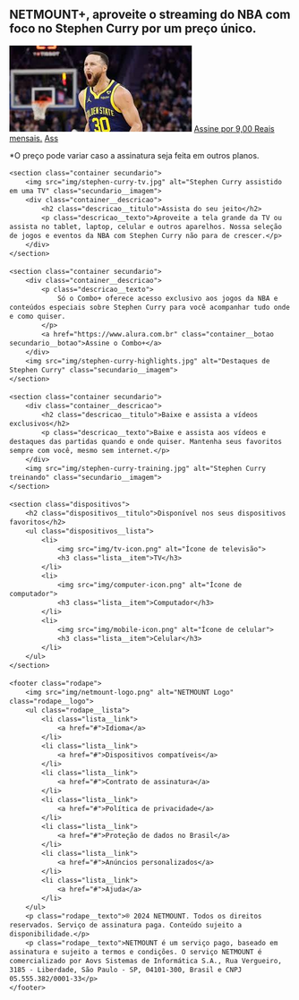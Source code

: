 <!DOCTYPE html>
<html>

<head>
    <title>NETMOUNT</title>
    <meta charset="UTF-8">
    <meta name="viewport" content="width=device-width, initial-scale=1">
    <link rel="stylesheet" href="styles.css">
    <link rel="preconnect" href="https://fonts.googleapis.com">
    <link rel="preconnect" href="https://fonts.gstatic.com" crossorigin>
    <link href="https://fonts.googleapis.com/css2?family=Inter:wght@400;700&display=swap" rel="stylesheet">
</head>

<body>
    <section class="principal container">
        <div class="container__caixa">
            <h1 class="container__titulo">NETMOUNT+, aproveite o streaming do NBA com foco no Stephen Curry por um preço único.</h1>
            <img src="images.jpg" alt="Stephen Curry em ação" class="container__imagem">
            <a href="https://www.alura.com.br" class="container__botao">Assine por 9,00 Reais mensais.</a>
            <a href="https://www.alura.com.br" class="container__botao botao_secundario">Ass</a>
            <p class="container__aviso">*O preço pode variar caso a assinatura seja feita em outros planos.</p>
        </div>
    </section>

    <section class="container secundario">
        <img src="img/stephen-curry-tv.jpg" alt="Stephen Curry assistido em uma TV" class="secundario__imagem">
        <div class="container__descricao">
            <h2 class="descricao__titulo">Assista do seu jeito</h2>
            <p class="descricao__texto">Aproveite a tela grande da TV ou assista no tablet, laptop, celular e outros aparelhos. Nossa seleção de jogos e eventos da NBA com Stephen Curry não para de crescer.</p>
        </div>
    </section>

    <section class="container secundario">
        <div class="container__descricao">
            <p class="descricao__texto">
                Só o Combo+ oferece acesso exclusivo aos jogos da NBA e conteúdos especiais sobre Stephen Curry para você acompanhar tudo onde e como quiser.
            </p>
            <a href="https://www.alura.com.br" class="container__botao secundario__botao">Assine o Combo+</a>
        </div>
        <img src="img/stephen-curry-highlights.jpg" alt="Destaques de Stephen Curry" class="secundario__imagem">
    </section>

    <section class="container secundario">
        <div class="container__descricao">
            <h2 class="descricao__titulo">Baixe e assista a vídeos exclusivos</h2>
            <p class="descricao__texto">Baixe e assista aos vídeos e destaques das partidas quando e onde quiser. Mantenha seus favoritos sempre com você, mesmo sem internet.</p>
        </div>
        <img src="img/stephen-curry-training.jpg" alt="Stephen Curry treinando" class="secundario__imagem">
    </section>

    <section class="dispositivos">
        <h2 class="dispositivos__titulo">Disponível nos seus dispositivos favoritos</h2>
        <ul class="dispositivos__lista">
            <li>
                <img src="img/tv-icon.png" alt="Ícone de televisão">
                <h3 class="lista__item">TV</h3>
            </li>
            <li>
                <img src="img/computer-icon.png" alt="Ícone de computador">
                <h3 class="lista__item">Computador</h3>
            </li>
            <li>
                <img src="img/mobile-icon.png" alt="Ícone de celular">
                <h3 class="lista__item">Celular</h3>
            </li>
        </ul>
    </section>

    <footer class="rodape">
        <img src="img/netmount-logo.png" alt="NETMOUNT Logo" class="rodape__logo">
        <ul class="rodape__lista">
            <li class="lista__link">
                <a href="#">Idioma</a>
            </li>
            <li class="lista__link">
                <a href="#">Dispositivos compatíveis</a>
            </li>
            <li class="lista__link">
                <a href="#">Contrato de assinatura</a>
            </li>
            <li class="lista__link">
                <a href="#">Política de privacidade</a>
            </li>
            <li class="lista__link">
                <a href="#">Proteção de dados no Brasil</a>
            </li>
            <li class="lista__link">
                <a href="#">Anúncios personalizados</a>
            </li>
            <li class="lista__link">
                <a href="#">Ajuda</a>
            </li>
        </ul>
        <p class="rodape__texto">® 2024 NETMOUNT. Todos os direitos reservados. Serviço de assinatura paga. Conteúdo sujeito a disponibilidade.</p>
        <p class="rodape__texto">NETMOUNT é um serviço pago, baseado em assinatura e sujeito a termos e condições. O serviço NETMOUNT é comercializado por Aovs Sistemas de Informática S.A., Rua Vergueiro, 3185 - Liberdade, São Paulo - SP, 04101-300, Brasil e CNPJ 05.555.382/0001-33</p>
    </footer>
</body>

</html>
